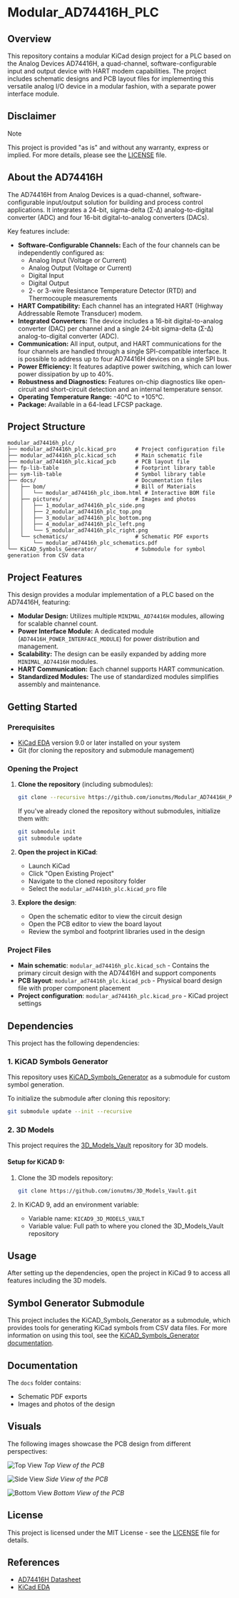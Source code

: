 # Modular_AD74416H_PLC

## Overview

This repository contains a modular KiCad design project for a PLC based on the Analog Devices AD74416H, a quad-channel, software-configurable input and output device with HART modem capabilities. The project includes schematic designs and PCB layout files for implementing this versatile analog I/O device in a modular fashion, with a separate power interface module.

## Disclaimer

> [!NOTE]
> This project is provided "as is" and without any warranty, express or implied. For more details, please see the [LICENSE](LICENSE) file.

## About the AD74416H

The AD74416H from Analog Devices is a quad-channel, software-configurable input/output solution for building and process control applications. It integrates a 24-bit, sigma-delta (Σ-Δ) analog-to-digital converter (ADC) and four 16-bit digital-to-analog converters (DACs).

Key features include:

- **Software-Configurable Channels:** Each of the four channels can be independently configured as:
  - Analog Input (Voltage or Current)
  - Analog Output (Voltage or Current)
  - Digital Input
  - Digital Output
  - 2- or 3-wire Resistance Temperature Detector (RTD) and Thermocouple measurements
- **HART Compatibility:** Each channel has an integrated HART (Highway Addressable Remote Transducer) modem.
- **Integrated Converters:** The device includes a 16-bit digital-to-analog converter (DAC) per channel and a single 24-bit sigma-delta (Σ-Δ) analog-to-digital converter (ADC).
- **Communication:** All input, output, and HART communications for the four channels are handled through a single SPI-compatible interface. It is possible to address up to four AD74416H devices on a single SPI bus.
- **Power Efficiency:** It features adaptive power switching, which can lower power dissipation by up to 40%.
- **Robustness and Diagnostics:** Features on-chip diagnostics like open-circuit and short-circuit detection and an internal temperature sensor.
- **Operating Temperature Range:** -40°C to +105°C.
- **Package:** Available in a 64-lead LFCSP package.

## Project Structure

```
modular_ad74416h_plc/
├── modular_ad74416h_plc.kicad_pro      # Project configuration file
├── modular_ad74416h_plc.kicad_sch      # Main schematic file
├── modular_ad74416h_plc.kicad_pcb      # PCB layout file
├── fp-lib-table                        # Footprint library table
├── sym-lib-table                       # Symbol library table
├── docs/                               # Documentation files
│   ├── bom/                            # Bill of Materials
│   │   └── modular_ad74416h_plc_ibom.html # Interactive BOM file
│   ├── pictures/                       # Images and photos
│   │   ├── 1_modular_ad74416h_plc_side.png
│   │   ├── 2_modular_ad74416h_plc_top.png
│   │   ├── 3_modular_ad74416h_plc_bottom.png
│   │   ├── 4_modular_ad74416h_plc_left.png
│   │   └── 5_modular_ad74416h_plc_right.png
│   └── schematics/                     # Schematic PDF exports
│       └── modular_ad74416h_plc_schematics.pdf
└── KiCAD_Symbols_Generator/            # Submodule for symbol generation from CSV data
```

## Project Features

This design provides a modular implementation of a PLC based on the AD74416H, featuring:

- **Modular Design:** Utilizes multiple `MINIMAL_AD74416H` modules, allowing for scalable channel count.
- **Power Interface Module:** A dedicated module (`AD74416H_POWER_INTERFACE_MODULE`) for power distribution and management.
- **Scalability:** The design can be easily expanded by adding more `MINIMAL_AD74416H` modules.
- **HART Communication:** Each channel supports HART communication.
- **Standardized Modules:** The use of standardized modules simplifies assembly and maintenance.

## Getting Started

### Prerequisites

- [KiCad EDA](https://www.kicad.org/) version 9.0 or later installed on your system
- Git (for cloning the repository and submodule management)

### Opening the Project

1. **Clone the repository** (including submodules):
   ```bash
   git clone --recursive https://github.com/ionutms/Modular_AD74416H_PLC.git
   ```
   
   If you've already cloned the repository without submodules, initialize them with:
   ```bash
   git submodule init
   git submodule update
   ```

2. **Open the project in KiCad**:
   - Launch KiCad
   - Click "Open Existing Project"
   - Navigate to the cloned repository folder
   - Select the `modular_ad74416h_plc.kicad_pro` file

3. **Explore the design**:
   - Open the schematic editor to view the circuit design
   - Open the PCB editor to view the board layout
   - Review the symbol and footprint libraries used in the design

### Project Files

- **Main schematic**: `modular_ad74416h_plc.kicad_sch` - Contains the primary circuit design with the AD74416H and support components
- **PCB layout**: `modular_ad74416h_plc.kicad_pcb` - Physical board design file with proper component placement
- **Project configuration**: `modular_ad74416h_plc.kicad_pro` - KiCad project settings

## Dependencies

This project has the following dependencies:

### 1. KiCAD Symbols Generator

This repository uses [KiCAD_Symbols_Generator](https://github.com/ionutms/KiCAD_Symbols_Generator) as a submodule for custom symbol generation.

To initialize the submodule after cloning this repository:

```bash
git submodule update --init --recursive
```

### 2. 3D Models

This project requires the [3D_Models_Vault](https://github.com/ionutms/3D_Models_Vault) repository for 3D models.

#### Setup for KiCAD 9:

1. Clone the 3D models repository:
   ```bash
   git clone https://github.com/ionutms/3D_Models_Vault.git
   ```

2. In KiCAD 9, add an environment variable:
   - Variable name: `KICAD9_3D_MODELS_VAULT`
   - Variable value: Full path to where you cloned the 3D_Models_Vault repository

## Usage

After setting up the dependencies, open the project in KiCad 9 to access all features including the 3D models.

## Symbol Generator Submodule

This project includes the KiCAD_Symbols_Generator as a submodule, which provides tools for generating KiCad symbols from CSV data files. For more information on using this tool, see the [KiCAD_Symbols_Generator documentation](modular_ad74416h_plc/KiCAD_Symbols_Generator/README.md).

## Documentation

The `docs` folder contains:
- Schematic PDF exports
- Images and photos of the design

## Visuals

The following images showcase the PCB design from different perspectives:

![Top View](modular_ad74416h_plc/docs/pictures/2_modular_ad74416h_plc_top.png)
*Top View of the PCB*

![Side View](modular_ad74416h_plc/docs/pictures/1_modular_ad74416h_plc_side.png)
*Side View of the PCB*

![Bottom View](modular_ad74416h_plc/docs/pictures/3_modular_ad74416h_plc_bottom.png)
*Bottom View of the PCB*

## License

This project is licensed under the MIT License - see the [LICENSE](LICENSE) file for details.

## References

- [AD74416H Datasheet](https://www.analog.com/media/en/technical-documentation/data-sheets/ad74416h.pdf)
- [KiCad EDA](https://www.kicad.org/)
